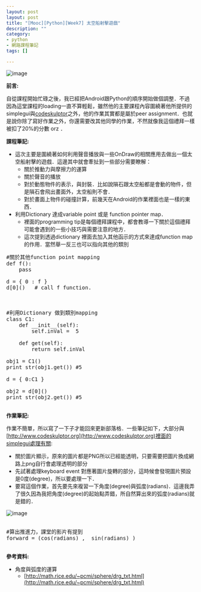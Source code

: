 ```yaml
---
layout: post
layout: post
title: "[Mooc][Python][Week7] 太空船射擊遊戲"
description: ""
category: 
- python
- 網路課程筆記
tags: []

---
```


![image](https://www.python.org/static/img/python-logo.png)


**前言:**

自從課程開始忙碌之後，我已經把Android跟Python的順序開始做個調整．不過因為這堂課程的loading一直不算輕鬆，雖然他的主要課程內容圍繞著他所提供的simplegui與[codeskulptor](http://www.codeskulptor.org/)之外，他的作業其實都是屬於peer assignment．也就是說你除了寫好作業之外，你還需要改其他同學的作業，不然就像我這個禮拜一樣被扣了20%的分數 orz ．

**課程筆記:**

- 這次主要是圍繞著如何利用聲音播放與一些OnDraw的相關應用去做出一個太空船射擊的遊戲．這邊其中就會牽扯到一些部分需要瞭解：
    - 關於推動力與摩擦力的運算
    - 關於聲音的播放
    - 對於動態物件的表示，與封裝．比如說隕石跟太空船都是會動的物件，但是隕石會飛出畫面外，太空船則不會．
    - 對於畫面上物件的碰撞計算，前幾天在Android的作業裡面也是一樣的東西．     
- 利用Dictionary 達成variable point 或是 function pointer map．
    - 裡面的programming tip是每個禮拜課程中，都會教導一下關於這個禮拜可能會遇到的一些小技巧與需要注意的地方．
    - 這次提到透過dictionary 裡面去加入其他函示的方式來達成function map的作用．當然舉一反三也可以指向其他的類別



<pre class="prettyprint">
#關於其他function point mapping
def f():
    pass

d = { 0 : f }
d[0]()   # call f function.    



#利用Dictionary 做到類別mapping
class C1:
    def __init__(self):
        self.inVal =  5
        
    def get(self):        
        return self.inVal
    
obj1 = C1()
print str(obj1.get()) #5

d = { 0:C1 }

obj2 = d[0]()
print str(obj2.get()) #5

</pre>


**作業筆記:**

作業不簡單，所以寫了一下子才能回來更新部落格．一些筆記如下，大部分與[http://www.codeskulptor.org](http://www.codeskulptor.org)裡面的simplegui處理有關:

- 關於圖片顯示，原來的圖片都是PNG所以已經能透明，只要需要把圖片換成網路上png自行會處理透明的部分
- 先試著處理keyboard event 對應著圖片旋轉的部分，這時候會發現圖片預設是0度(degree)，所以要處理一下．
- 要寫這個作業，首先要先來複習一下角度(degree)與弧度(radians)．這邊我弄了很久因為我把角度(degree)的起始點弄錯，所自然算出來的弧度(radians)就是錯的．  

![image](http://math.rice.edu/~pcmi/sphere/degrad.gif)

<pre class="prettyprint">

#算出推進力，課堂的影片有提到
forward = (cos(radians) ,  sin(radians) )

</pre>


**參考資料:**

- 角度與弧度的運算
    - [http://math.rice.edu/~pcmi/sphere/drg_txt.html](http://math.rice.edu/~pcmi/sphere/drg_txt.html) 
    
